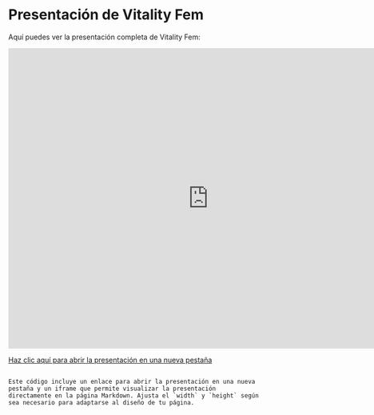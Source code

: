 
# Presentación de Vitality Fem

Aquí puedes ver la presentación completa de Vitality Fem:

<iframe src="https://docs.google.com/presentation/d/1zIhSSV_boGjh7b2MyXPBhN4OIG_4KLKImh_-oo6WX3s/embed?start=false&loop=false&delayms=3000" frameborder="0" width="800" height="600" allowfullscreen="true" mozallowfullscreen="true" webkitallowfullscreen="true"></iframe>

[Haz clic aquí para abrir la presentación en una nueva pestaña](https://docs.google.com/presentation/d/1zIhSSV_boGjh7b2MyXPBhN4OIG_4KLKImh_-oo6WX3s/edit?usp=sharing)
```

Este código incluye un enlace para abrir la presentación en una nueva pestaña y un iframe que permite visualizar la presentación directamente en la página Markdown. Ajusta el `width` y `height` según sea necesario para adaptarse al diseño de tu página.
